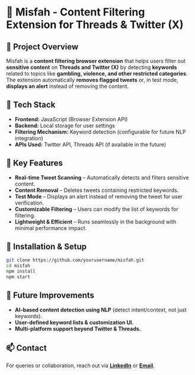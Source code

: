 # 📌 Misfah - Content Filtering Extension for Threads & Twitter (X)

## 🚀 Project Overview
Misfah is a **content filtering browser extension** that helps users filter out **sensitive content** on **Threads and Twitter (X)** by detecting **keywords** related to topics like **gambling, violence, and other restricted categories**. The extension automatically **removes flagged tweets** or, in test mode, **displays an alert** instead of removing the content.

## 🔧 Tech Stack
- **Frontend:** JavaScript (Browser Extension API)
- **Backend:** Local storage for user settings
- **Filtering Mechanism:** Keyword detection (configurable for future NLP integration)
- **APIs Used:** Twitter API, Threads API (if available in the future)

## 🎯 Key Features
- **Real-time Tweet Scanning** – Automatically detects and filters sensitive content.
- **Content Removal** – Deletes tweets containing restricted keywords.
- **Test Mode** – Displays an alert instead of removing the tweet for user verification.
- **Customizable Filtering** – Users can modify the list of keywords for filtering.
- **Lightweight & Efficient** – Runs seamlessly in the background with minimal performance impact.

## 📄 Installation & Setup
```sh
git clone https://github.com/yourusername/misfah.git
cd misfah
npm install
npm start
```

## 🎯 Future Improvements
- **AI-based content detection using NLP** (detect intent/context, not just keywords).
- **User-defined keyword lists & customization UI.**
- **Multi-platform support beyond Twitter & Threads.**

## 📫 Contact
For queries or collaboration, reach out via **[LinkedIn](your-link-here)** or **[Email](mailto:NawafSoftwareEng@gmail.com)**.
